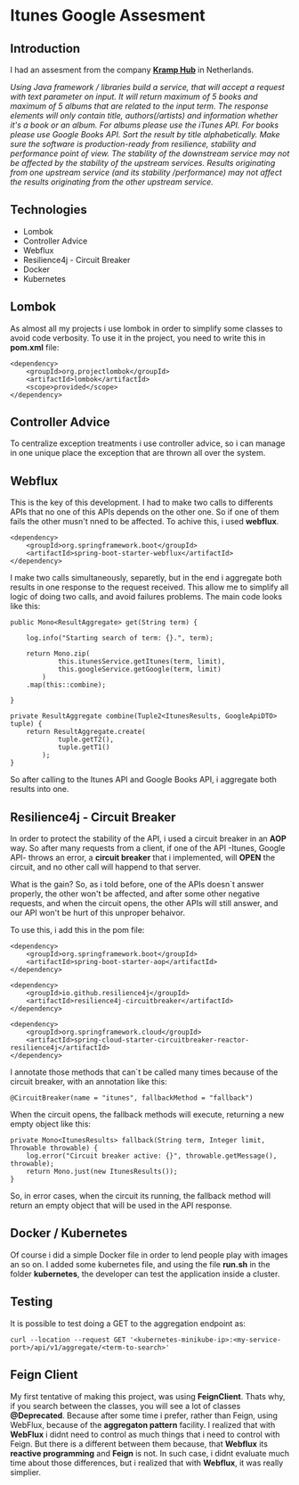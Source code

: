 
# Itunes Google Assesment

## Introduction

I had an assesment from the company [**Kramp Hub**](https://www.kramphub.nl/) in Netherlands.

*Using Java framework / libraries build a service, that will accept a request with text parameter on input. It will return maximum of 5 books and maximum of 5 albums that are related to the input term. The response elements will only contain title, authors(/artists) and information whether it's a book or an album. For albums please use the iTunes API. For books please use Google Books API. Sort the result by title alphabetically. Make sure the software is production-ready from resilience, stability and performance point of view. The stability of the downstream service may not be affected by the stability of the upstream services. Results originating from one upstream service (and its stability /performance) may not affect the results originating from the other upstream service.*

## Technologies 

 - Lombok
 - Controller Advice
 - Webflux
 - Resilience4j - Circuit Breaker
 - Docker
 - Kubernetes

## Lombok

As almost all my projects i use lombok in order to simplify some classes to avoid code verbosity. To use it in the project, you need to write this in **pom.xml** file:
```
<dependency>
    <groupId>org.projectlombok</groupId>
    <artifactId>lombok</artifactId>
    <scope>provided</scope>
</dependency>	
```

## Controller Advice

To centralize exception treatments i use controller advice, so i can manage in one unique place the exception that are thrown all over the system.

## Webflux

This is the key of this development.  I had to make two calls to differents APIs that no one of this APIs depends on the other one. So if one of them fails the other musn't nned to be affected. To achive this, i used **webflux**. 

```
<dependency>
	<groupId>org.springframework.boot</groupId>
	<artifactId>spring-boot-starter-webflux</artifactId>
</dependency>
```
I make two calls simultaneously, separetly, but in the end i aggregate both results in one response to the request received. This allow me to simplify all logic of doing two calls, and avoid failures problems. The main code looks like this:
```
public Mono<ResultAggregate> get(String term) {

	log.info("Starting search of term: {}.", term);

	return Mono.zip(
			this.itunesService.getItunes(term, limit),
			this.googleService.getGoogle(term, limit)
		)
	.map(this::combine);

}

private ResultAggregate combine(Tuple2<ItunesResults, GoogleApiDTO> tuple) {
	return ResultAggregate.create(
			tuple.getT2(), 
			tuple.getT1()
		);
}
```
So after calling to the Itunes API and Google Books API, i aggregate both results into one.

## Resilience4j - Circuit Breaker

In order to protect the stability of the API, i used a circuit breaker in an **AOP** way. So after many requests from a client, if one of the API -Itunes, Google API- throws an error, a **circuit breaker** that i implemented, will **OPEN** the circuit, and no other call will happend to that server.  

What is the gain? So, as i told before, one of the APIs doesn`t answer properly, the other won't be affected, and after some other negative requests, and when the circuit opens, the other APIs will still answer, and our API won't be hurt of this unproper behaivor.

To use this, i add this in the pom file:

```
<dependency>
    <groupId>org.springframework.boot</groupId>
    <artifactId>spring-boot-starter-aop</artifactId>
</dependency>	

<dependency>
    <groupId>io.github.resilience4j</groupId>
    <artifactId>resilience4j-circuitbreaker</artifactId>
</dependency>	

<dependency>
    <groupId>org.springframework.cloud</groupId>
    <artifactId>spring-cloud-starter-circuitbreaker-reactor-resilience4j</artifactId>
</dependency>
```
I annotate those methods that can`t be called many times because of the circuit breaker, with an annotation like this:

```
@CircuitBreaker(name = "itunes", fallbackMethod = "fallback")
```
When the circuit opens, the fallback methods will execute, returning a new empty object like this:

```
private Mono<ItunesResults> fallback(String term, Integer limit, Throwable throwable) {
	log.error("Circuit breaker active: {}", throwable.getMessage(), throwable);
	return Mono.just(new ItunesResults());
}
```

So, in error cases, when the circuit its running, the fallback method will return an empty object that will be used in the API response.

## Docker / Kubernetes

Of course i did a simple Docker file in order to lend people play with images an so on. I added some kubernetes file, and using the file **run.sh** in the folder **kubernetes**, the developer can test the application inside a cluster.

## Testing

It is possible to test doing a GET to the aggregation endpoint as:

```
curl --location --request GET '<kubernetes-minikube-ip>:<my-service-port>/api/v1/aggregate/<term-to-search>'
```

## Feign Client

My first tentative of making this project, was using **FeignClient**. Thats why, if you search between the classes, you will see a lot of classes **@Deprecated**. Because after some time i prefer, rather than Feign, using WebFlux, because of the **aggregaton pattern** facility. 
I realized that with **WebFlux** i didnt need to control as much things that i need to control with Feign. But there is a different between them because, that **Webflux** its **reactive programming** and **Feign** is not. In such case, i didnt evaluate much time about those differences, but  i realized that with **Webflux**, it was really simplier. 
